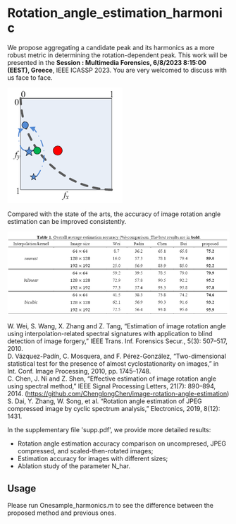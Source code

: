 # Rotation_angle_estimation_harmonic  
We propose aggregating a candidate peak and its harmonics as a more robust metric in determining the rotation-dependent peak. This work will be presented in the **Session : Multimedia Forensics, 6/8/2023 8:15:00 (EEST), Greece**, IEEE ICASSP 2023. You are very welcomed to discuss with us face to face. 

![image](https://github.com/zengh5/Rotation_angle_estimation_harmonic/blob/main/Figs/Aggregating_harmonics.png)

Compared with the state of the arts, the accuracy of image rotation angle estimation can be improved consistently.

![image](https://github.com/zengh5/Rotation_angle_estimation_harmonic/blob/main/Figs/Overall_comparison.png)

W. Wei, S. Wang, X. Zhang and Z. Tang, “Estimation of image rotation angle using interpolation-related spectral signatures with application to blind detection of image forgery,” IEEE Trans. Inf. Forensics Secur., 5(3): 507–517, 2010.  
D. Vázquez-Padín, C. Mosquera, and F. Pérez-González, “Two-dimensional statistical test for the presence of almost cyclostationarity on images,” in Int. Conf. Image Processing, 2010, pp. 1745–1748.  
C. Chen, J. Ni and Z. Shen, “Effective estimation of image rotation angle using spectral method,” IEEE Signal Processing Letters, 21(7): 890–894, 2014. (https://github.com/ChenglongChen/image-rotation-angle-estimation)  
S. Dai, Y. Zhang, W. Song, et al. “Rotation angle estimation of JPEG compressed image by cyclic spectrum analysis,” Electronics, 2019, 8(12): 1431.

In the supplementary file 'supp.pdf', we provide more detailed results:

- Rotation angle estimation accuracy comparison on uncompresed, JPEG compressed, and scaled-then-rotated images;
- Estimation accuracy for images with different sizes; 
- Ablation study of the parameter N_har. 

## Usage
Please run Onesample_harmonics.m to see the difference between the proposed method and previous ones.  

